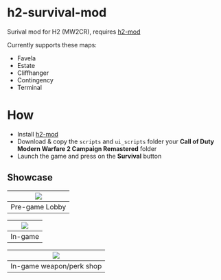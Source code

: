 # h2-survival-mod

Surival mod for H2 (MW2CR), requires [h2-mod](https://github.com/fedddddd/h2-mod#download)

Currently supports these maps:
* Favela
* Estate
* Cliffhanger
* Contingency
* Terminal

# How
* Install [h2-mod](https://github.com/fedddddd/h2-mod#download)
* Download & copy the `scripts` and `ui_scripts` folder your **Call of Duty Modern Warfare 2 Campaign Remastered** folder
* Launch the game and press on the **Survival** button

## Showcase

| <img src="assets/github/menu.png?raw=true" /> |
|:-:|
| Pre-game Lobby |

| <img src="assets/github/survival2.png?raw=true" /> |
|:-:|
| In-game |

| <img src="assets/github/survival1.png?raw=true" /> |
|:-:|
In-game weapon/perk shop |

<br/>
